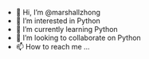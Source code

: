 - 👋 Hi, I’m @marshallzhong
- 👀 I’m interested in Python
- 🌱 I’m currently learning Python
- 💞️ I’m looking to collaborate on Python
- 📫 How to reach me ...

<!---
marshallzhong/marshallzhong is a ✨ special ✨ repository because its `README.md` (this file) appears on your GitHub profile.
You can click the Preview link to take a look at your changes.
--->
